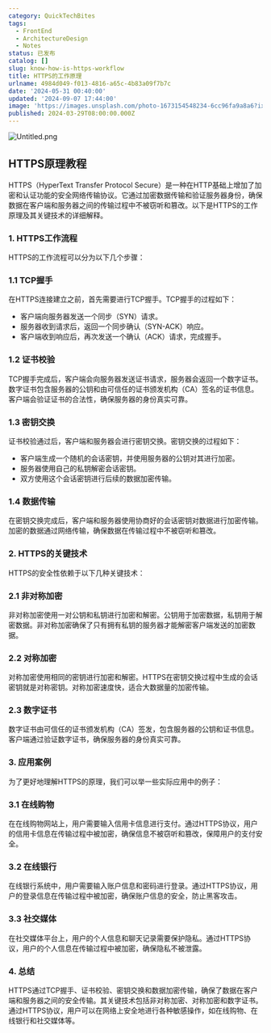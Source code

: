 ```yaml
---
category: QuickTechBites
tags:
  - FrontEnd
  - ArchitectureDesign
  - Notes
status: 已发布
catalog: []
slug: know-how-is-https-workflow
title: HTTPS的工作原理
urlname: 4984d049-f013-4816-a65c-4b83a09f7b7c
date: '2024-05-31 00:40:00'
updated: '2024-09-07 17:44:00'
image: 'https://images.unsplash.com/photo-1673154548234-6cc96fa9a8a6?ixlib=rb-4.0.3&q=85&fm=jpg&crop=entropy&cs=srgb'
published: 2024-03-29T08:00:00.000Z
---
```


![Untitled.png](https://prod-files-secure.s3.us-west-2.amazonaws.com/5d24fe63-e567-4804-86f9-9fdc62e13082/2950c759-0255-4c0a-becc-122aae8c82c0/Untitled.png?X-Amz-Algorithm=AWS4-HMAC-SHA256&X-Amz-Content-Sha256=UNSIGNED-PAYLOAD&X-Amz-Credential=ASIAZI2LB4663REQFLXJ%2F20250307%2Fus-west-2%2Fs3%2Faws4_request&X-Amz-Date=20250307T053802Z&X-Amz-Expires=3600&X-Amz-Security-Token=IQoJb3JpZ2luX2VjEPb%2F%2F%2F%2F%2F%2F%2F%2F%2F%2FwEaCXVzLXdlc3QtMiJHMEUCIQCXbLt3m%2BzKGo9jVC1szpYVlgbppae%2FeKgRDV1PUJzRlgIgFxP%2BydduVSqSvACKTXIvvFjYCdQtScTz19E87MukELIq%2FwMIPxAAGgw2Mzc0MjMxODM4MDUiDO5lCuViZ16lI1desyrcAzhlBuOyP690%2BT4xJVMsFn4yZdtBbTtd8IxQxFUErvB21rQWsnO2809vPt%2B9WymjRHF8X06Kam9gOz4SeUCIcyJ%2BPfNJEs6VzLVHaUeNFH9ZDTENwGuK2ECOEhBVOxFu0ivD8fIbbHcHzeKNOYYIdwNXZYLxcYl%2FiOxvMy7vGQauonbv43ObgqtdU249zD0A6S9ntTY1zyw4204Qa4Iol4baCmV1MtFncV0pPICSQW%2BK5E3TUPq4SU%2BMLTWUyi%2FfHBhRG76%2FhpkmKNsrx6eh8ABCYPE6rRndhrWS3pYbqTB4BmvDKd%2FMyqAV6BwwPOiB0Bd1UNxnCtz2NvWKKGkaFUluCUxC7WdphQa%2Fpf8vTJ2z4ssrP1ulKwESU%2FGtMdpxcyRQ%2F49jXnnoOMk%2FU4eQ1U%2BpPbo4dBg6ASZflDoYB4nXKKD8OlQboFbHSzjPLlFN3tSHZwYkRMRywRYW8yazVAOrripsTXGePwl6Eq6hW%2F1UydEAi4wHdsMyt9gpPwHDgs8IZQIlJ3a1nzR7KuiyELUQK%2ByJrd8gmCu%2FZx%2B1LFUoSmTEC07iGMFXpfcp48N1qUWj43PfLQeV1P0Q6YRSNXjzHAy6ArRcea1IdHFDctt43gFYMpgTVzj06vYwMIeGqr4GOqUBpolOsqhtAqLR3JiKVjuRiLEbsP9C6qU5wgxcuXhj1IZjypSeoq%2Bb23fGlQyIAZ%2B0bM45aASj2WnQKNb7wut36lKcwJhsdWnrf9rnUXsKFm4sQPooGmDlDQZB8b85gP5VFeYzrXtQnCuv4gZTZnmclM6czWTryTOpbBF4nN80G5i8jGOvty9XMJOlFu43kGEVfrytIpVFCNXNb0%2FYvycTBmSW7pxa&X-Amz-Signature=5a471c8653d27ad95dae74f869f6e53439fee91b90815fc5873fc1a0e32f1dbb&X-Amz-SignedHeaders=host&x-id=GetObject)


## HTTPS原理教程


HTTPS（HyperText Transfer Protocol Secure）是一种在HTTP基础上增加了加密和认证功能的安全网络传输协议。它通过加密数据传输和验证服务器身份，确保数据在客户端和服务器之间的传输过程中不被窃听和篡改。以下是HTTPS的工作原理及其关键技术的详细解释。


### 1. HTTPS工作流程


HTTPS的工作流程可以分为以下几个步骤：


### 1.1 TCP握手


在HTTPS连接建立之前，首先需要进行TCP握手。TCP握手的过程如下：

- 客户端向服务器发送一个同步（SYN）请求。
- 服务器收到请求后，返回一个同步确认（SYN-ACK）响应。
- 客户端收到响应后，再次发送一个确认（ACK）请求，完成握手。

### 1.2 证书校验


TCP握手完成后，客户端会向服务器发送证书请求，服务器会返回一个数字证书。数字证书包含服务器的公钥和由可信任的证书颁发机构（CA）签名的证书信息。客户端会验证证书的合法性，确保服务器的身份真实可靠。


### 1.3 密钥交换


证书校验通过后，客户端和服务器会进行密钥交换。密钥交换的过程如下：

- 客户端生成一个随机的会话密钥，并使用服务器的公钥对其进行加密。
- 服务器使用自己的私钥解密会话密钥。
- 双方使用这个会话密钥进行后续的数据加密传输。

### 1.4 数据传输


在密钥交换完成后，客户端和服务器使用协商好的会话密钥对数据进行加密传输。加密的数据通过网络传输，确保数据在传输过程中不被窃听和篡改。


### 2. HTTPS的关键技术


HTTPS的安全性依赖于以下几种关键技术：


### 2.1 非对称加密


非对称加密使用一对公钥和私钥进行加密和解密。公钥用于加密数据，私钥用于解密数据。非对称加密确保了只有拥有私钥的服务器才能解密客户端发送的加密数据。


### 2.2 对称加密


对称加密使用相同的密钥进行加密和解密。HTTPS在密钥交换过程中生成的会话密钥就是对称密钥。对称加密速度快，适合大数据量的加密传输。


### 2.3 数字证书


数字证书由可信任的证书颁发机构（CA）签发，包含服务器的公钥和证书信息。客户端通过验证数字证书，确保服务器的身份真实可靠。


### 3. 应用案例


为了更好地理解HTTPS的原理，我们可以举一些实际应用中的例子：


### 3.1 在线购物


在在线购物网站上，用户需要输入信用卡信息进行支付。通过HTTPS协议，用户的信用卡信息在传输过程中被加密，确保信息不被窃听和篡改，保障用户的支付安全。


### 3.2 在线银行


在线银行系统中，用户需要输入账户信息和密码进行登录。通过HTTPS协议，用户的登录信息在传输过程中被加密，确保账户信息的安全，防止黑客攻击。


### 3.3 社交媒体


在社交媒体平台上，用户的个人信息和聊天记录需要保护隐私。通过HTTPS协议，用户的个人信息在传输过程中被加密，确保隐私不被泄露。


### 4. 总结


HTTPS通过TCP握手、证书校验、密钥交换和数据加密传输，确保了数据在客户端和服务器之间的安全传输。其关键技术包括非对称加密、对称加密和数字证书。通过HTTPS协议，用户可以在网络上安全地进行各种敏感操作，如在线购物、在线银行和社交媒体等。

